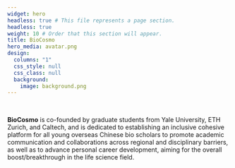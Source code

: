 ```yaml
---
widget: hero
headless: true # This file represents a page section.
headless: true
weight: 10 # Order that this section will appear.
title: BioCosmo
hero_media: avatar.png
design:
  columns: "1"
  css_style: null
  css_class: null
  background:
    image: background.png
---
```

<br>

**BioCosmo** is co-founded by graduate students from Yale University, ETH Zurich, and Caltech, and is dedicated to establishing an inclusive cohesive platform for all young overseas Chinese bio scholars to promote academic communication and collaborations across regional and disciplinary barriers, as well as to advance personal career development, aiming for the overall boost/breakthrough in the life science field.
